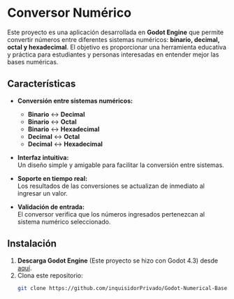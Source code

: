 # Conversor Numérico

Este proyecto es una aplicación desarrollada en **Godot Engine** que permite convertir números entre diferentes sistemas numéricos: **binario, decimal, octal y hexadecimal**. El objetivo es proporcionar una herramienta educativa y práctica para estudiantes y personas interesadas en entender mejor las bases numéricas.

## Características

- **Conversión entre sistemas numéricos:**
  - **Binario** ↔ **Decimal**
  - **Binario** ↔ **Octal**
  - **Binario** ↔ **Hexadecimal**
  - **Decimal** ↔ **Octal**
  - **Decimal** ↔ **Hexadecimal**

- **Interfaz intuitiva:**  
  Un diseño simple y amigable para facilitar la conversión entre sistemas.

- **Soporte en tiempo real:**  
  Los resultados de las conversiones se actualizan de inmediato al ingresar un valor.

- **Validación de entrada:**  
  El conversor verifica que los números ingresados pertenezcan al sistema numérico seleccionado.

## Instalación

1. **Descarga Godot Engine** (Este proyecto se hizo con Godot 4.3) desde [aquí](https://godotengine.org/download). 
2. Clona este repositorio:
   ```bash
   git clone https://github.com/inquisidorPrivado/Godot-Numerical-Bases.git
